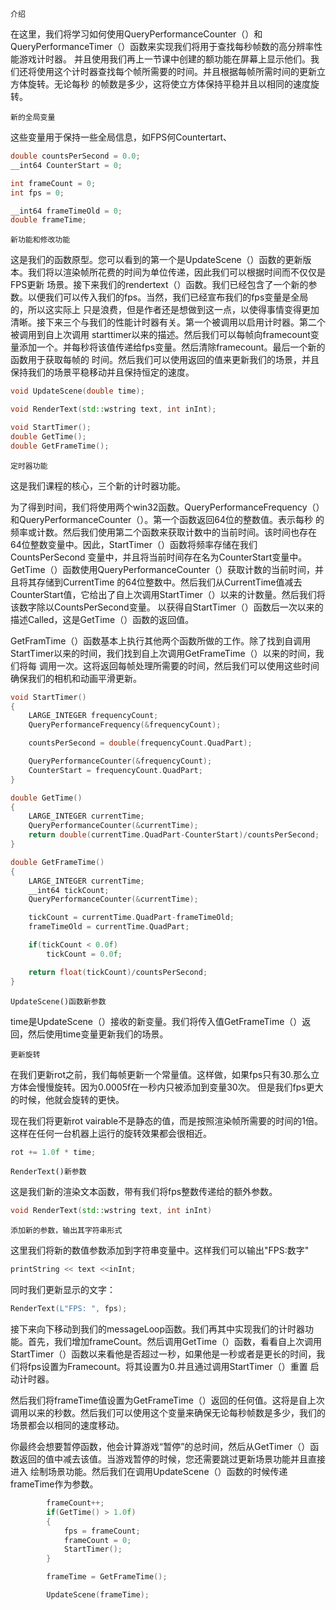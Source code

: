 `介绍`

在这里，我们将学习如何使用QueryPerformanceCounter（）和QueryPerformanceTimer（）函数来实现我们将用于查找每秒帧数的高分辨率性能游戏计时器。
并且使用我们再上一节课中创建的额功能在屏幕上显示他们。我们还将使用这个计时器查找每个帧所需要的时间。并且根据每帧所需时间的更新立方体旋转。无论每秒
的帧数是多少，这将使立方体保持平稳并且以相同的速度旋转。


`新的全局变量`

这些变量用于保持一些全局信息，如FPS何Countertart、

```c++
double countsPerSecond = 0.0;
__int64 CounterStart = 0;

int frameCount = 0;
int fps = 0;

__int64 frameTimeOld = 0;
double frameTime;
```

`新功能和修改功能`

这是我们的函数原型。您可以看到的第一个是UpdateScene（）函数的更新版本。我们将以渲染帧所花费的时间为单位传递，因此我们可以根据时间而不仅仅是FPS更新
场景。接下来我们的rendertext（）函数。我们已经包含了一个新的参数。以便我们可以传入我们的fps。当然，我们已经宣布我们的fps变量是全局的，所以这实际上
只是浪费，但是作者还是想做到这一点，以使得事情变得更加清晰。接下来三个与我们的性能计时器有关。第一个被调用以启用计时器。第二个被调用到自上次调用
starttimer以来的描述。然后我们可以每帧向framecount变量添加一个。并每秒将该值传递给fps变量。然后清除framecount。最后一个新的函数用于获取每帧的
时间。然后我们可以使用返回的值来更新我们的场景，并且保持我们的场景平稳移动并且保持恒定的速度。

```c++
void UpdateScene(double time);

void RenderText(std::wstring text, int inInt);

void StartTimer();
double GetTime();
double GetFrameTime();
```

`定时器功能`

这是我们课程的核心，三个新的计时器功能。

为了得到时间，我们将使用两个win32函数。QueryPerformanceFrequency（）和QueryPerformanceCounter（）。第一个函数返回64位的整数值。表示每秒
的频率或计数。然后我们使用第二个函数来获取计数中的当前时间。该时间也存在64位整数变量中。因此，StartTimer（）函数将频率存储在我们CountsPerSecond
变量中，并且将当前时间存在名为CounterStart变量中。GetTime（）函数使用QueryPerformanceCounter（）获取计数的当前时间，并且将其存储到CurrentTime
的64位整数中。然后我们从CurrentTime值减去CounterStart值，它给出了自上次调用StartTimer（）以来的计数量。然后我们将该数字除以CountsPerSecond变量。
以获得自StartTimer（）函数后一次以来的描述Called，这是GetTime（）函数的返回值。

GetFramTime（）函数基本上执行其他两个函数所做的工作。除了找到自调用StartTimer以来的时间，我们找到自上次调用GetFrameTime（）以来的时间，我们将每
调用一次。这将返回每帧处理所需要的时间，然后我们可以使用这些时间确保我们的相机和动画平滑更新。

```c++
void StartTimer()
{
    LARGE_INTEGER frequencyCount;
    QueryPerformanceFrequency(&frequencyCount);

    countsPerSecond = double(frequencyCount.QuadPart);

    QueryPerformanceCounter(&frequencyCount);
    CounterStart = frequencyCount.QuadPart;
}

double GetTime()
{
    LARGE_INTEGER currentTime;
    QueryPerformanceCounter(&currentTime);
    return double(currentTime.QuadPart-CounterStart)/countsPerSecond;
}

double GetFrameTime()
{
    LARGE_INTEGER currentTime;
    __int64 tickCount;
    QueryPerformanceCounter(&currentTime);

    tickCount = currentTime.QuadPart-frameTimeOld;
    frameTimeOld = currentTime.QuadPart;

    if(tickCount < 0.0f)
        tickCount = 0.0f;

    return float(tickCount)/countsPerSecond;
}
```

`UpdateScene()函数新参数`

time是UpdateScene（）接收的新变量。我们将传入值GetFrameTime（）返回，然后使用time变量更新我们的场景。

`更新旋转`

在我们更新rot之前，我们每帧更新一个常量值。这样做，如果fps只有30.那么立方体会慢慢旋转。因为0.0005f在一秒内只被添加到变量30次。
但是我们fps更大的时候，他就会旋转的更快。

现在我们将更新rot vairable不是静态的值，而是按照渲染帧所需要的时间的1倍。这样在任何一台机器上运行的旋转效果都会很相近。

```c++
rot += 1.0f * time;
```

`RenderText()新参数`

这是我们新的渲染文本函数，带有我们将fps整数传递给的额外参数。

```c++
void RenderText(std::wstring text, int inInt)
```

`添加新的参数，输出其字符串形式`

这里我们将新的数值参数添加到字符串变量中。这样我们可以输出"FPS:数字"

```c++
printString << text <<inInt;
```

同时我们更新显示的文字：

```c++
RenderText(L"FPS: ", fps);
```

接下来向下移动到我们的messageLoop函数。我们再其中实现我们的计时器功能。首先，我们增加frameCount。然后调用GetTime（）函数，看看自上次调用
StartTimer（）函数以来看他是否超过一秒，如果他是一秒或者是更长的时间，我们将fps设置为Framecount。将其设置为0.并且通过调用StartTimer（）重置
启动计时器。

然后我们将frameTime值设置为GetFrameTime（）返回的任何值。这将是自上次调用以来的秒数。然后我们可以使用这个变量来确保无论每秒帧数是多少，我们的
场景都会以相同的速度移动。

你最终会想要暂停函数，他会计算游戏“暂停”的总时间，然后从GetTimer（）函数返回的值中减去该值。当游戏暂停的时候，您还需要跳过更新场景功能并且直接进入
绘制场景功能。然后我们在调用UpdateScene（）函数的时候传递frameTime作为参数。

```c++
        frameCount++;
        if(GetTime() > 1.0f)
        {
            fps = frameCount;
            frameCount = 0;
            StartTimer();
        }    

        frameTime = GetFrameTime();

        UpdateScene(frameTime);
```

















